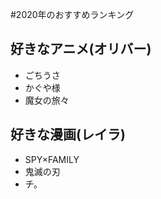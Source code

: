 #2020年のおすすめランキング


## 好きなアニメ(オリバー)

- ごちうさ
- かぐや様
- 魔女の旅々



## 好きな漫画(レイラ)

- SPY×FAMILY
- 鬼滅の刃
- チ。


